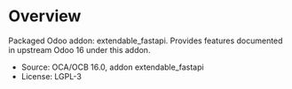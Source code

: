 # Overview

Packaged Odoo addon: extendable_fastapi. Provides features documented in upstream Odoo 16 under this addon.

- Source: OCA/OCB 16.0, addon extendable_fastapi
- License: LGPL-3
